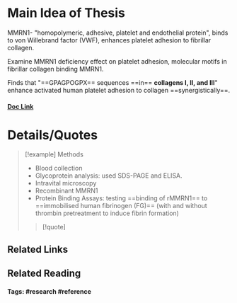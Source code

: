 # Main Idea of Thesis

MMRN1- "homopolymeric, adhesive, platelet and endothelial protein", binds to von Willebrand factor (VWF), enhances platelet adhesion to fibrillar collagen.

Examine MMRN1 deficiency effect on platelet adhesion, molecular motifs in fibrillar collagen binding MMRN1.

Finds that "==GPAGPOGPX== sequences ==in== **collagens I, II, and III**" enhance activated human platelet adhesion to collagen ==synergistically==.

#### [Doc Link](https://pubmed.ncbi.nlm.nih.gov/33179420/)

# Details/Quotes

> [!example] Methods 
> - Blood collection
> - Glycoprotein analysis: used SDS-PAGE and ELISA.
> - Intravital microscopy
> - Recombinant MMRN1
> - Protein Binding Assays: testing ==binding of rMMRN1== to ==immobilised human fibrinogen (FG)== (with and without thrombin pretreatment to induce fibrin formation)
> >[!quote]




## Related Links

## Related Reading



#### Tags: #research #reference 